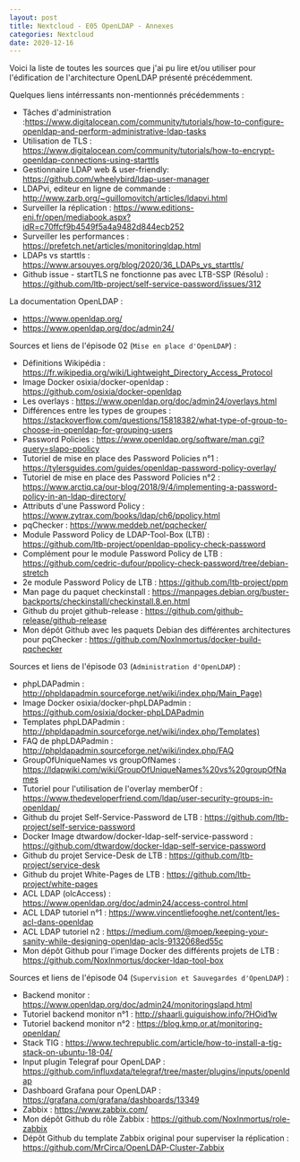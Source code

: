 ```yaml
---
layout: post
title: Nextcloud - E05 OpenLDAP - Annexes
categories: Nextcloud
date: 2020-12-16
---
```


Voici la liste de toutes les sources que j'ai pu lire et/ou utiliser pour l'édification de l'architecture OpenLDAP présenté précédemment.

Quelques liens intérressants non-mentionnés précédemments :
- Tâches d'administration :<https://www.digitalocean.com/community/tutorials/how-to-configure-openldap-and-perform-administrative-ldap-tasks>
- Utilisation de TLS : <https://www.digitalocean.com/community/tutorials/how-to-encrypt-openldap-connections-using-starttls>
- Gestionnaire LDAP web & user-friendly: <https://github.com/wheelybird/ldap-user-manager>
- LDAPvi, editeur en ligne de commande : <http://www.zarb.org/~guillomovitch/articles/ldapvi.html>
- Surveiller la réplication : <https://www.editions-eni.fr/open/mediabook.aspx?idR=c70ffcf9b4549f5a4a9482d844ecb252>
- Surveiller les performances : <https://prefetch.net/articles/monitoringldap.html>
- LDAPs vs starttls : <https://www.arsouyes.org/blog/2020/36_LDAPs_vs_starttls/>
- Github issue - startTLS ne fonctionne pas avec LTB-SSP (Résolu) : <https://github.com/ltb-project/self-service-password/issues/312>

La documentation OpenLDAP :
- <https://www.openldap.org/>
- <https://www.openldap.org/doc/admin24/>

Sources et liens de l'épisode 02 (`Mise en place d'OpenLDAP`) :
- Définitions Wikipédia : <https://fr.wikipedia.org/wiki/Lightweight_Directory_Access_Protocol>
- Image Docker osixia/docker-openldap : <https://github.com/osixia/docker-openldap>
- Les overlays : <https://www.openldap.org/doc/admin24/overlays.html>
- Différences entre les types de groupes : <https://stackoverflow.com/questions/15818382/what-type-of-group-to-choose-in-openldap-for-grouping-users>
- Password Policies : <https://www.openldap.org/software/man.cgi?query=slapo-ppolicy>
- Tutoriel de mise en place des Password Policies n°1 : <https://tylersguides.com/guides/openldap-password-policy-overlay/>
- Tutoriel de mise en place des Password Policies n°2 : <https://www.arctiq.ca/our-blog/2018/9/4/implementing-a-password-policy-in-an-ldap-directory/>
- Attributs d'une Password Policy : <https://www.zytrax.com/books/ldap/ch6/ppolicy.html>
- pqChecker : <https://www.meddeb.net/pqchecker/>
- Module Password Policy de LDAP-Tool-Box (LTB) : <https://github.com/ltb-project/openldap-ppolicy-check-password>
- Complément pour le module Password Policy de LTB : <https://github.com/cedric-dufour/ppolicy-check-password/tree/debian-stretch>
- 2e module Password Policy de LTB : <https://github.com/ltb-project/ppm>
- Man page du paquet checkinstall : <https://manpages.debian.org/buster-backports/checkinstall/checkinstall.8.en.html>
- Github du projet github-release : <https://github.com/github-release/github-release>
- Mon dépôt Github avec les paquets Debian des différentes architectures pour pqChecker : <https://github.com/NoxInmortus/docker-build-pqchecker>

Sources et liens de l'épisode 03 (`Administration d'OpenLDAP`) :
- phpLDAPadmin : <http://phpldapadmin.sourceforge.net/wiki/index.php/Main_Page)>
- Image Docker osixia/docker-phpLDAPadmin : <https://github.com/osixia/docker-phpLDAPadmin>
- Templates phpLDAPadmin : <http://phpldapadmin.sourceforge.net/wiki/index.php/Templates)>
- FAQ de phpLDAPadmin : <http://phpldapadmin.sourceforge.net/wiki/index.php/FAQ>
- GroupOfUniqueNames vs groupOfNames : <https://ldapwiki.com/wiki/GroupOfUniqueNames%20vs%20groupOfNames>
- Tutoriel pour l'utilisation de l'overlay memberOf : <https://www.thedeveloperfriend.com/ldap/user-security-groups-in-openldap/>
- Github du projet Self-Service-Password de LTB : <https://github.com/ltb-project/self-service-password>
- Docker Image dtwardow/docker-ldap-self-service-password : <https://github.com/dtwardow/docker-ldap-self-service-password>
- Github du projet Service-Desk de LTB : <https://github.com/ltb-project/service-desk>
- Github du projet White-Pages de LTB : <https://github.com/ltb-project/white-pages>
- ACL LDAP (olcAccess) : <https://www.openldap.org/doc/admin24/access-control.html>
- ACL LDAP tutoriel n°1 : <https://www.vincentliefooghe.net/content/les-acl-dans-openldap>
- ACL LDAP tutoriel n2 : <https://medium.com/@moep/keeping-your-sanity-while-designing-openldap-acls-9132068ed55c>
- Mon dépôt Github pour l'image Docker des différents projets de LTB : <https://github.com/NoxInmortus/docker-ldap-tool-box>

Sources et liens de l'épisode 04 (`Supervision et Sauvegardes d'OpenLDAP`) :
- Backend monitor : <https://www.openldap.org/doc/admin24/monitoringslapd.html>
- Tutoriel backend monitor n°1 : <http://shaarli.guiguishow.info/?HOid1w>
- Tutoriel backend monitor n°2 : <https://blog.kmp.or.at/monitoring-openldap/>
- Stack TIG : <https://www.techrepublic.com/article/how-to-install-a-tig-stack-on-ubuntu-18-04/>
- Input plugin Telegraf pour OpenLDAP : <https://github.com/influxdata/telegraf/tree/master/plugins/inputs/openldap>
- Dashboard Grafana pour OpenLDAP : <https://grafana.com/grafana/dashboards/13349>
- Zabbix : https://www.zabbix.com/
- Mon dépôt Github du rôle Zabbix : <https://github.com/NoxInmortus/role-zabbix>
- Dépôt Github du template Zabbix original pour superviser la réplication : <https://github.com/MrCirca/OpenLDAP-Cluster-Zabbix>

